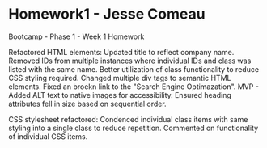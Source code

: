 # Homework1 - Jesse Comeau
Bootcamp - Phase 1 - Week 1 Homework

Refactored HTML elements:
  Updated title to reflect company name.
	Removed IDs from multiple instances where individual IDs and class was listed with the same name. Better utilization of class functionality to reduce CSS styling required.
	Changed multiple div tags to semantic HTML elements.
	Fixed an broekn link to the "Search Engine Optimazation".
	MVP - Added ALT text to native images for accessibility.
	Ensured heading attributes fell in size based on sequential order.
	
CSS stylesheet refactored:
	Condenced individual class items with same styling into a single class to reduce repetition.
	Commented on functionality of individual CSS items.
	
